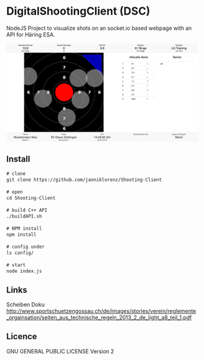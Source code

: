 # DigitalShootingClient (DSC)

NodeJS Project to visualize shots on an socket.io based webpage with an API for Häring ESA.

![Demo](./_doku/demo1.png)

## Install
````
# clone
git clone https://github.com/janniklorenz/Shooting-Client

# open
cd Shooting-Client

# build C++ API
./buildAPI.sh

# NPM install
npm install

# config under
ls config/

# start
node index.js
````


## Links

Scheiben Doku
http://www.sportschuetzengossau.ch/de/images/stories/verein/reglemente_orgainsation/seiten_aus_technische_regeln_2013_2_de_light_a8_teil_1.pdf



## Licence

GNU GENERAL PUBLIC LICENSE Version 2
